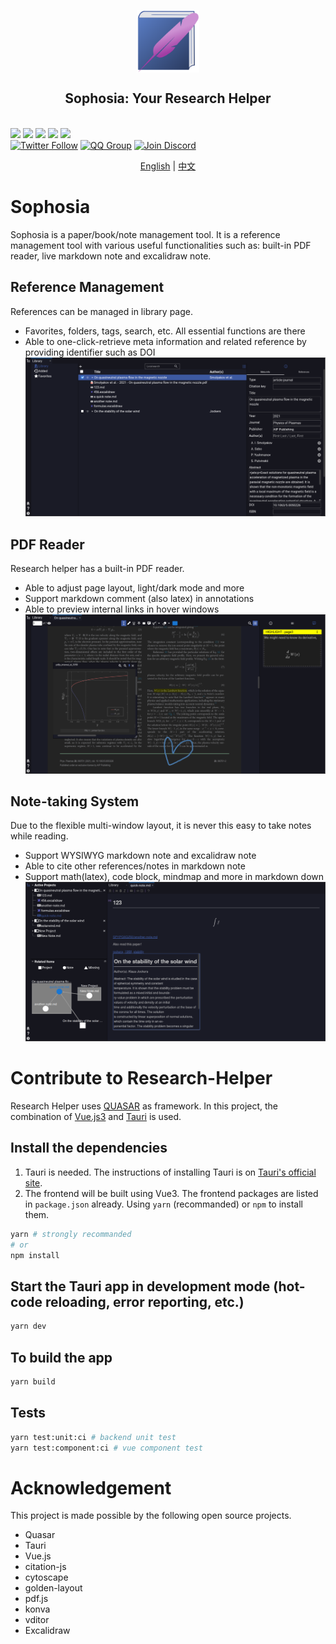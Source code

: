 <p align="center">
<img src="public/icons/logo.svg" style="width: 100px; vertical-align:middle">
<br>
<h2 align="center">Sophosia: Your Research Helper</h2>
<br>
<a title="Build Status" target="_blank" href="https://github.com/sophosia/sophosia/actions"><img src="https://img.shields.io/github/actions/workflow/status/sophosia/sophosia/publish.yml?style=flat-square"></a>
<a title="Release" target="_blank" href="https://github.com/sophosia/sophosia/releases"><img src="https://img.shields.io/github/v/release/sophosia/sophosia?style=flat-square"></a>
<a title="Downloads" target="_blank" href="https://github.com/sophosia/sophosia/releases"><img src="https://img.shields.io/github/downloads/sophosia/sophosia/total?style=flat-square"></a>
<a title="Stars" target="_blank" href="https://github.com/sophosia/sophosia"><img src="https://img.shields.io/github/stars/sophosia/sophosia?style=flat-square"></a>
<a title="Commits" target="_blank" href="https://github.com/sophosia/sophosia/commits/main"><img src="https://img.shields.io/github/commit-activity/m/sophosia/sophosia?style=flat-square"></a>
<br>
<a title="Twitter" target="_blank" href="https://twitter.com/sophosia_app"><img alt="Twitter Follow" src="https://img.shields.io/badge/@sophosia_app-1976d2?logo=twitter&style=social"></a>
<a title="QQ" target="_blank" href=""><img alt="QQ Group" src="https://img.shields.io/badge/QQ:808198109-1976d2?logo=tencentqq&style=social"></a>
<a title="Discord" target="_blank" href="https://discord.gg/m3QkadNJ"><img alt="Join Discord" src="https://img.shields.io/badge/Sophosia-1976d2?logo=discord&style=social"></a>
</p>

<p align="center">
<a href="https://github.com/sophosia/sophosia/blob/main/README.md">English</a>
|
<a href="https://github.com/sophosia/sophosia/blob/main/README.zh_CN.md">中文</a>
</p>

# Sophosia

Sophosia is a paper/book/note management tool. It is a reference management tool with various useful functionalities such as: built-in PDF reader, live markdown note and excalidraw note.

## Reference Management

References can be managed in library page.

- Favorites, folders, tags, search, etc. All essential functions are there
- Able to one-click-retrieve meta information and related reference by providing identifier such as DOI
  ![library-page.png](./galleries/library-page.png)

## PDF Reader

Research helper has a built-in PDF reader.

- Able to adjust page layout, light/dark mode and more
- Support markdown comment (also latex) in annotations
- Able to preview internal links in hover windows
  ![reader-page.png](./galleries/reader-page.png)

## Note-taking System

Due to the flexible multi-window layout, it is never this easy to take notes while reading.

- Support WYSIWYG markdown note and excalidraw note
- Able to cite other references/notes in markdown note
- Support math(latex), code block, mindmap and more in markdown down
  ![note-page.png](./galleries/note-page.png)

# Contribute to Research-Helper

Research Helper uses [QUASAR](https://quasar.dev) as framework. In this project, the combination of [Vue.js3](https://vuejs.org) and [Tauri](https://tauri.app) is used.

## Install the dependencies

1. Tauri is needed. The instructions of installing Tauri is on [Tauri's official site](https://tauri.app/v1/guides/getting-started/setup).
2. The frontend will be built using Vue3. The frontend packages are listed in `package.json` already. Using `yarn` (recommanded) or `npm` to install them.

```bash
yarn # strongly recommanded
# or
npm install
```

## Start the Tauri app in development mode (hot-code reloading, error reporting, etc.)

```bash
yarn dev
```

## To build the app

```bash
yarn build
```

## Tests

```bash
yarn test:unit:ci # backend unit test
yarn test:component:ci # vue component test
```

# Acknowledgement

This project is made possible by the following open source projects.

- Quasar
- Tauri
- Vue.js
- citation-js
- cytoscape
- golden-layout
- pdf.js
- konva
- vditor
- Excalidraw
